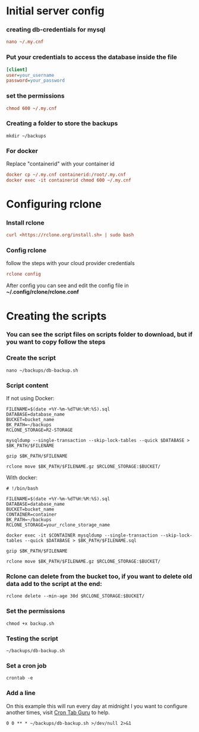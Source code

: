 # Initial server config

### creating db-credentials for mysql

```ini
nano ~/.my.cnf
```

### Put your credentials to access the database inside the file

```ini
[client]
user=your_username
password=your_password
```

### set the permissions

```ini
chmod 600 ~/.my.cnf
```

### Creating a folder to store the backups

```
mkdir ~/backups
```

### For docker

Replace "containerid" with your container id

```ini
docker cp ~/.my.cnf containerid:/root/.my.cnf
docker exec -it containerid chmod 600 ~/.my.cnf
```

# Configuring rclone

### Install rclone

```ini
curl <https://rclone.org/install.sh> | sudo bash
```

### Config rclone

follow the steps with your cloud provider credentials

```ini
rclone config 
```

After config you can see and edit the config file in **~/.config/rclone/rclone.conf**

# Creating the scripts

### You can see the script files on scripts folder to download, but if you want to copy follow the steps

### Create the script

```
nano ~/backups/db-backup.sh
```

### Script content

If not using Docker:

```
FILENAME=$(date +%Y-%m-%dT%H:%M:%S).sql
DATABASE=database_name
BUCKET=bucket_name
BK_PATH=~/backups
RCLONE_STORAGE=R2-STORAGE

mysqldump --single-transaction --skip-lock-tables --quick $DATABASE > $BK_PATH/$FILENAME

gzip $BK_PATH/$FILENAME

rclone move $BK_PATH/$FILENAME.gz $RCLONE_STORAGE:$BUCKET/
```

With docker:

```
# !/bin/bash

FILENAME=$(date +%Y-%m-%dT%H:%M:%S).sql
DATABASE=database_name
BUCKET=bucket_name
CONTAINER=container
BK_PATH=~/backups
RCLONE_STORAGE=your_rclone_storage_name

docker exec -it $CONTAINER mysqldump --single-transaction --skip-lock-tables --quick $DATABASE > $BK_PATH/$FILENAME.sql

gzip $BK_PATH/$FILENAME

rclone move $BK_PATH/$FILENAME.gz $RCLONE_STORAGE:$BUCKET/
```

### Rclone can delete from the bucket too, if you want to delete old data add to the script at the end:

```
rclone delete --min-age 30d $RCLONE_STORAGE:$BUCKET/
```

### Set the permissions

```
chmod +x backup.sh
```

### Testing the script

```
~/backups/db-backup.sh
```

### Set a cron job

```
crontab -e
```

### Add a line

On this example this will run every day at midnight
I you want to configure another times, visit [Cron Tab Guru](https://crontab.guru) to help.

```
0 0 ** * ~/backups/db-backup.sh >/dev/null 2>&1
```
